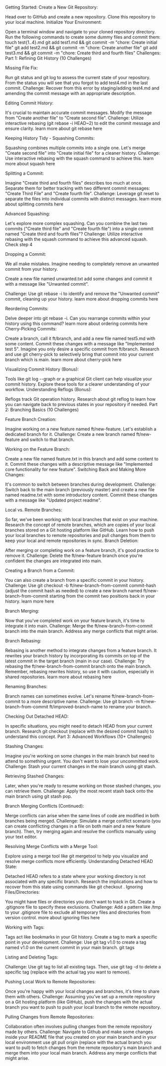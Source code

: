 Getting Started:
Create a New Git Repository:

Head over to GitHub and create a new repository. Clone this repository to your local machine.
Initialize Your Environment:

Open a terminal window and navigate to your cloned repository directory.
Run the following commands to create some dummy files and commit them:
touch test{1..4}.md
git add test1.md && git commit -m "chore: Create initial file"
git add test2.md && git commit -m "chore: Create another file"
git add test3.md && git commit -m "chore: Create third and fourth files"
Challenges:
Part 1: Refining Git History (10 Challenges)

Missing File Fix:

Run git status and git log to assess the current state of your repository.
From the status you will see that you forgot to add test4.md in the last commit.
Challenge: Recover from this error by staging/adding test4.md and amending the commit message with an appropriate description.

Editing Commit History:

It's crucial to maintain accurate commit messages. Modify the message from "Create another file" to "Create second file".
Challenge: Utilize interactive rebasing (git rebase -i HEAD~2) to edit the commit message and ensure clarity. learn more about git rebase here

Keeping History Tidy - Squashing Commits:

Squashing combines multiple commits into a single one. Let's merge "Create second file" into "Create initial file" for a cleaner history.
Challenge: Use interactive rebasing with the squash command to achieve this. learn more about squash here

Splitting a Commit:

Imagine "Create third and fourth files" describes too much at once. Separate them for better tracking with two different commit messages: "Create Third File" and "Create fourth file".
Challenge: Leverage git reset to separate the files into individual commits with distinct messages. learn more about splitting commits here

Advanced Squashing:

Let's explore more complex squashing. Can you combine the last two commits ("Create third file" and "Create fourth file") into a single commit named "Create third and fourth files"?
Challenge: Utilize interactive rebasing with the squash command to achieve this advanced squash. Check step 4

Dropping a Commit:

We all make mistakes. Imagine needing to completely remove an unwanted commit from your history.

Create a new file named unwanted.txt add some changes and commit it with a message like "Unwanted commit".

Challenge: Use git rebase -i to identify and remove the "Unwanted commit" commit, cleaning up your history. learn more about dropping commits here

Reordering Commits:

Delve deeper into git rebase -i. Can you rearrange commits within your history using this command? learn more about ordering commits here
Cherry-Picking Commits:

Create a branch, call it ft/branch, and add a new file named test5.md with some content. Commit these changes with a message like "Implemented test 5".
Imagine you only desire a specific commit from ft/branch. Research and use git cherry-pick to selectively bring that commit into your current branch which is main.
learn more about cherry-pick here

Visualizing Commit History (Bonus):

Tools like git log --graph or a graphical Git client can help visualize your commit history. Explore these tools for a clearer understanding of your workflow.
Understanding Reflogs (Bonus):

Reflogs track Git operation history. Research about git reflog to learn how you can navigate back to previous states in your repository if needed.
Part 2: Branching Basics (10 Challenges)

Feature Branch Creation:

Imagine working on a new feature named ft/new-feature. Let's establish a dedicated branch for it.
Challenge: Create a new branch named ft/new-feature and switch to that branch.

Working on the Feature Branch:

Create a new file named feature.txt in this branch and add some content to it.
Commit these changes with a descriptive message like "Implemented core functionality for new feature".
Switching Back and Making More Changes:

It's common to switch between branches during development.
Challenge: Switch back to the main branch (previously master) and create a new file named readme.txt with some introductory content. Commit these changes with a message like "Updated project readme".

Local vs. Remote Branches:

So far, we've been working with local branches that exist on your machine. Research the concept of remote branches, which are copies of your local branches stored on a Git hosting platform like GitHub. Learn how to push your local branches to remote repositories and pull changes from them to keep your local and remote repositories in sync.
Branch Deletion:

After merging or completing work on a feature branch, it's good practice to remove it.
Challenge: Delete the ft/new-feature branch once you're confident the changes are integrated into main.

Creating a Branch from a Commit:

You can also create a branch from a specific commit in your history.
Challenge: Use git checkout -b ft/new-branch-from-commit commit-hash (adjust the commit hash as needed) to create a new branch named ft/new-branch-from-commit starting from the commit two positions back in your history. learn more here

Branch Merging:

Now that you've completed work on your feature branch, it's time to integrate it into main.
Challenge: Merge the ft/new-branch-from-commit branch into the main branch. Address any merge conflicts that might arise.

Branch Rebasing:

Rebasing is another method to integrate changes from a feature branch. It rewrites your branch history by incorporating its commits on top of the latest commit in the target branch (main in our case).
Challenge: Try rebasing the ft/new-branch-from-commit branch onto the main branch. Remember, rebasing rewrites history, so use it with caution, especially in shared repositories. learn more about rebasing here

Renaming Branches:

Branch names can sometimes evolve. Let's rename ft/new-branch-from-commit to a more descriptive name.
Challenge: Use git branch -m ft/new-branch-from-commit ft/improved-branch-name to rename your branch.

Checking Out Detached HEAD:

In specific situations, you might need to detach HEAD from your current branch. Research git checkout <commit-hash> (replace with the desired commit hash) to understand this concept.
Part 3: Advanced Workflows (10+ Challenges)

Stashing Changes:

Imagine you're working on some changes in the main branch but need to attend to something urgent. You don't want to lose your uncommitted work.
Challenge: Stash your current changes in the main branch using git stash.

Retrieving Stashed Changes:

Later, when you're ready to resume working on those stashed changes, you can retrieve them.
Challenge: Apply the most recent stash back onto the main branch using git stash pop.

Branch Merging Conflicts (Continued):

Merge conflicts can arise when the same lines of code are modified in both branches being merged.
Challenge: Simulate a merge conflict scenario (you can create conflicting changes in a file on both main and a new feature branch). Then, try merging again and resolve the conflicts manually using your text editor.

Resolving Merge Conflicts with a Merge Tool:

Explore using a merge tool like git mergetool to help you visualize and resolve merge conflicts more efficiently.
Understanding Detached HEAD State:

Detached HEAD refers to a state where your working directory is not associated with any specific branch. Research the implications and how to recover from this state using commands like git checkout <branch-name>.
Ignoring Files/Directories:

You might have files or directories you don't want to track in Git. Create a .gitignore file to specify these exclusions.
Challenge: Add a pattern like /tmp to your .gitignore file to exclude all temporary files and directories from version control. more about ignoring files here

Working with Tags:

Tags act like bookmarks in your Git history. Create a tag to mark a specific point in your development.
Challenge: Use git tag v1.0 to create a tag named v1.0 on the current commit in your main branch. git tags

Listing and Deleting Tags:

Challenge: Use git tag to list all existing tags. Then, use git tag -d <tag-name> to delete a specific tag (replace <tag-name> with the actual tag you want to remove).

Pushing Local Work to Remote Repositories:

Once you're happy with your local changes and branches, it's time to share them with others.
Challenge: Assuming you've set up a remote repository on a Git hosting platform (like GitHub), push the changes with the actual branch you want to push to push your local branch to the remote repository.

Pulling Changes from Remote Repositories:

Collaboration often involves pulling changes from the remote repository made by others.
Challenge: Navigate to Github and make some changes inside your README file that you created on your main branch and in your local environment use git pull origin <branch-name> (replace <branch-name> with the actual branch you want to pull) to fetch changes from the remote repository's main branch and merge them into your local main branch. Address any merge conflicts that might arise.